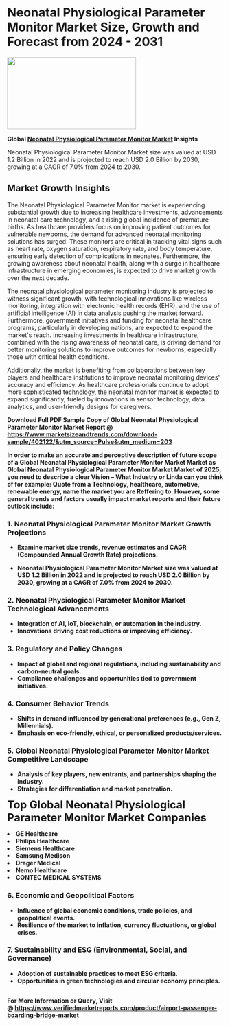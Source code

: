<H1>Neonatal Physiological Parameter Monitor Market Size, Growth and Forecast from 2024 - 2031</H1><img class="aligncenter size-medium wp-image-584254" src="https://thirdeyenews.in/wp-content/uploads/2024/09/Global-Market-Research-300x168.jpeg" alt="" width="300" height="168" /><p><strong>Global&nbsp;<a href="https://www.marketsizeandtrends.com/download-sample/402122/&amp;utm_source=Pulse&amp;utm_medium=203">Neonatal Physiological Parameter Monitor Market</a> Insights</strong></p><p>Neonatal Physiological Parameter Monitor Market size was valued at USD 1.2 Billion in 2022 and is projected to reach USD 2.0 Billion by 2030, growing at a CAGR of 7.0% from 2024 to 2030.</p><p><h2>Market Growth Insights</h2> <p>The Neonatal Physiological Parameter Monitor market is experiencing substantial growth due to increasing healthcare investments, advancements in neonatal care technology, and a rising global incidence of premature births. As healthcare providers focus on improving patient outcomes for vulnerable newborns, the demand for advanced neonatal monitoring solutions has surged. These monitors are critical in tracking vital signs such as heart rate, oxygen saturation, respiratory rate, and body temperature, ensuring early detection of complications in neonates. Furthermore, the growing awareness about neonatal health, along with a surge in healthcare infrastructure in emerging economies, is expected to drive market growth over the next decade.</p> <p><strong></strong></p> <p>The neonatal physiological parameter monitoring industry is projected to witness significant growth, with technological innovations like wireless monitoring, integration with electronic health records (EHR), and the use of artificial intelligence (AI) in data analysis pushing the market forward. Furthermore, government initiatives and funding for neonatal healthcare programs, particularly in developing nations, are expected to expand the market's reach. Increasing investments in healthcare infrastructure, combined with the rising awareness of neonatal care, is driving demand for better monitoring solutions to improve outcomes for newborns, especially those with critical health conditions.</p> <p>Additionally, the market is benefiting from collaborations between key players and healthcare institutions to improve neonatal monitoring devices' accuracy and efficiency. As healthcare professionals continue to adopt more sophisticated technology, the neonatal monitor market is expected to expand significantly, fueled by innovations in sensor technology, data analytics, and user-friendly designs for caregivers.</p> <p><strong></p><p><span class=""><strong>Download Full PDF Sample Copy of Global Neonatal Physiological Parameter Monitor Market Report</strong> @ <a href="https://www.marketsizeandtrends.com/download-sample/402122/&amp;utm_source=Pulse&amp;utm_medium=203" target="_blank">https://www.marketsizeandtrends.com/download-sample/402122/&amp;utm_source=Pulse&amp;utm_medium=203</a></span></p><p>In order to make an accurate and perceptive description of future scope of a Global&nbsp;Neonatal Physiological Parameter Monitor Market Market as Global&nbsp;Neonatal Physiological Parameter Monitor Market Market of 2025, you need to describe a clear Vision &ndash; What Industry or Linda can you think of for example: Quote from a Technology, healthcare, automotive, renewable energy, name the market you are Reffering to. However, some general trends and factors usually impact market reports and their future outlook include:</p><h3>1.&nbsp;<strong>Neonatal Physiological Parameter Monitor Market Growth Projections</strong></h3><ul><li>Examine market size trends, revenue estimates and CAGR (Compounded Annual Growth Rate) projections.</li><li><p>Neonatal Physiological Parameter Monitor Market size was valued at USD 1.2 Billion in 2022 and is projected to reach USD 2.0 Billion by 2030, growing at a CAGR of 7.0% from 2024 to 2030.</p></li></ul><h3>2.&nbsp;<strong>Neonatal Physiological Parameter Monitor Market Technological Advancements</strong></h3><ul><li>Integration of AI, IoT, blockchain, or automation in the industry.</li><li>Innovations driving cost reductions or improving efficiency.</li></ul><h3>3.&nbsp;<strong>Regulatory and Policy Changes</strong></h3><ul><li>Impact of global and regional regulations, including sustainability and carbon-neutral goals.</li><li>Compliance challenges and opportunities tied to government initiatives.</li></ul><h3>4.&nbsp;<strong>Consumer Behavior Trends</strong></h3><ul><li>Shifts in demand influenced by generational preferences (e.g., Gen Z, Millennials).</li><li>Emphasis on eco-friendly, ethical, or personalized products/services.</li></ul><h3>5.&nbsp;<strong>Global Neonatal Physiological Parameter Monitor Market Competitive Landscape</strong></h3><ul><li>Analysis of key players, new entrants, and partnerships shaping the industry.</li><li>Strategies for differentiation and market penetration.</li></ul><p data-pm-slice="1 1 []"><span style="color: inherit; font-family: inherit; font-size: 25px;">Top Global Neonatal Physiological Parameter Monitor Market Companies</span></p><div class="" data-test-id=""><p><li>GE Healthcare</li><li> Philips Healthcare</li><li> Siemens Healthcare</li><li> Samsung Medison</li><li> Drager Medical</li><li> Nemo Healthcare</li><li> CONTEC MEDICAL SYSTEMS</li></p></div><h3>6.&nbsp;<strong>Economic and Geopolitical Factors</strong></h3><ul><li>Influence of global economic conditions, trade policies, and geopolitical events.</li><li>Resilience of the market to inflation, currency fluctuations, or global crises.</li></ul><h3>7.&nbsp;<strong>Sustainability and ESG (Environmental, Social, and Governance)</strong></h3><ul><li>Adoption of sustainable practices to meet ESG criteria.</li><li>Opportunities in green technologies and circular economy principles.</li></ul><h2><strong style="font-size: 14px;">For More Information or Query, Visit @&nbsp;</strong><a style="background-color: #ffffff; font-size: 14px;" href="https://www.marketsizeandtrends.com/report/neonatal-physiological-parameter-monitor-market/" target="_blank">https://www.verifiedmarketreports.com/product/airport-passenger-boarding-bridge-market</a></h2>
